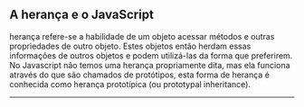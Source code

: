 ## A herança e o JavaScript

herança refere-se a habilidade de um objeto acessar métodos e outras propriedades de outro objeto. Estes objetos então herdam essas informações de outros objetos e podem utilizá-las da forma que preferirem. No Javascript não temos uma herança propriamente dita, mas ela funciona através do que são chamados de protótipos, esta forma de herança é conhecida como herança prototípica (ou prototypal inheritance).


---
